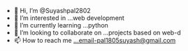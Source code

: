 - 👋 Hi, I’m @Suyashpal2802
- 👀 I’m interested in ...web development
- 🌱 I’m currently learning ...python
- 💞️ I’m looking to collaborate on ...projects based on web-d
- 📫 How to reach me ...email-pal1805suyash@gmail.com

<!---
Suyashpal2802/Suyashpal2802 is a ✨ special ✨ repository because its `README.md` (this file) appears on your GitHub profile.
You can click the Preview link to take a look at your changes.
--->
